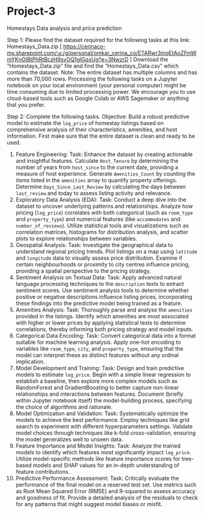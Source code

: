 # Project-3
Homestays Data analysis and price prediction

Step 1: Please find the dataset required for the following tasks at this link: Homestays_Data.zip [ https://cerinaco-my.sharepoint.com/:u:/g/personal/omkar_cerina_co/ETARwr3mqEtAoZFmWmYKnOIBtPhRtBczH9svOQ1gIGqxUg?e=3NwzrD ]
Download the “Homestays_Data.zip” file and find the “Homestays_Data.csv” which contains the dataset.
Note: The entire dataset has multiple columns and has more than 70,000 rows. Processing the following tasks on a Jupyter notebook on your local environment (your personal computer) might be time consuming due to limited processing power. We encourage you to use cloud-based tools such as Google Colab or AWS Sagemaker or anything that you prefer.

Step 2: Complete the following tasks.
Objective: Build a robust predictive model to estimate the `log_price` of homestay listings based on comprehensive analysis of their characteristics, amenities, and host information.
First make sure that the entire dataset is clean and ready to be used.

1. Feature Engineering:
Task: Enhance the dataset by creating actionable and insightful features. Calculate `Host_Tenure` by determining the number of years from `host_since` to the current date, providing a measure of host experience. Generate `Amenities_Count` by counting the items listed in the `amenities` array to quantify property offerings. Determine `Days_Since_Last_Review` by calculating the days between `last_review` and today to assess listing activity and relevance.
2. Exploratory Data Analysis (EDA):
Task: Conduct a deep dive into the dataset to uncover underlying patterns and relationships. Analyze how pricing (`log_price`) correlates with both categorical (such as `room_type` and `property_type`) and numerical features (like `accommodates` and `number_of_reviews`). Utilize statistical tools and visualizations such as correlation matrices, histograms for distribution analysis, and scatter plots to explore relationships between variables.
3. Geospatial Analysis:
Task: Investigate the geographical data to understand regional pricing trends. Plot listings on a map using `latitude` and `longitude` data to visually assess price distribution. Examine if certain neighbourhoods or proximity to city centres influence pricing, providing a spatial perspective to the pricing strategy.
4. Sentiment Analysis on Textual Data:
Task: Apply advanced natural language processing techniques to the `description` texts to extract sentiment scores. Use sentiment analysis tools to determine whether positive or negative descriptions influence listing prices, incorporating these findings into the predictive model being trained as a feature.
5. Amenities Analysis:
Task: Thoroughly parse and analyse the `amenities` provided in the listings. Identify which amenities are most associated with higher or lower prices by applying statistical tests to determine correlations, thereby informing both pricing strategy and model inputs.
6. Categorical Data Encoding:
Task: Convert categorical data into a format suitable for machine learning analysis. Apply one-hot encoding to variables like `room_type`, `city`, and `property_type`, ensuring that the model can interpret these as distinct features without any ordinal implication.
7. Model Development and Training:
Task: Design and train predictive models to estimate `log_price`. Begin with a simple linear regression to establish a baseline, then explore more complex models such as RandomForest and GradientBoosting to better capture non-linear relationships and interactions between features. Document (briefly within Jupyter notebook itself) the model-building process, specifying the choice of algorithms and rationale.
8. Model Optimization and Validation:
Task: Systematically optimize the models to achieve the best performance. Employ techniques like grid search to experiment with different hyperparameters settings. Validate model choices through techniques like k-fold cross-validation, ensuring the model generalizes well to unseen data.
9. Feature Importance and Model Insights:
Task: Analyze the trained models to identify which features most significantly impact `log_price`. Utilize model-specific methods like feature importance scores for tree-based models and SHAP values for an in-depth understanding of feature contributions.
10. Predictive Performance Assessment:
Task: Critically evaluate the performance of the final model on a reserved test set. Use metrics such as Root Mean Squared Error (RMSE) and R-squared to assess accuracy and goodness of fit. Provide a detailed analysis of the residuals to check for any patterns that might suggest model biases or misfit.
